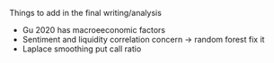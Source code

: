 Things to add in the final writing/analysis
- Gu 2020 has macroeeconomic factors
- Sentiment and liquidity correlation concern -> random forest fix it
- Laplace smoothing put call ratio

